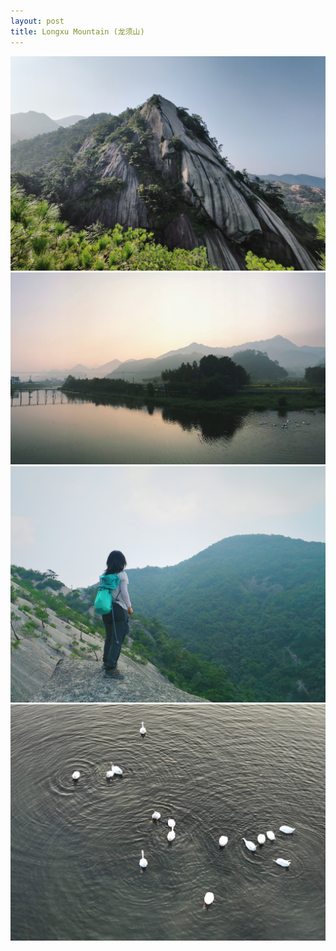 ```yaml
---
layout: post
title: Longxu Mountain (龙须山)
---
```


![](/assets/photos/longxu-mountain-1.jpg)
![](/assets/photos/longxu-mountain-2.jpg)
![](/assets/photos/longxu-mountain-3.jpg)
![](/assets/photos/longxu-mountain-4.jpg)

